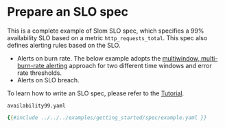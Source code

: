 # Prepare an SLO spec

This is a complete example of Slom SLO spec, which specifies a 99% availability SLO based on a metric `http_requests_total`.
This spec also defines alerting rules based on the SLO.

- Alerts on burn rate. The below example adopts the [multiwindow, multi-burn-rate alerting](https://sre.google/workbook/alerting-on-slos/#6-multiwindow-multi-burn-rate-alerts) approach for two different time windows and error rate thresholds.
- Alerts on SLO breach.

To learn how to write an SLO spec, please refer to the [Tutorial](../guides/tutorial/).

`availability99.yaml`

```yaml
{{#include ../../../examples/getting_started/spec/example.yaml }}
```
